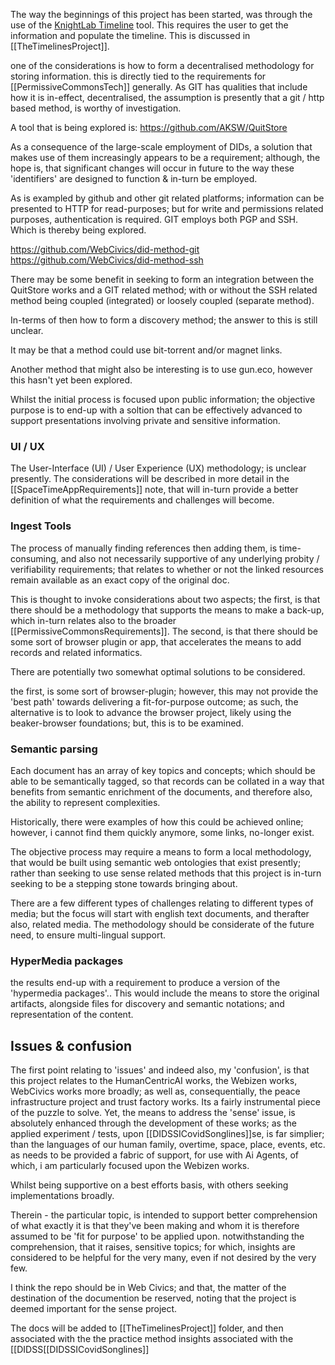 The way the beginnings of this project has been started, was through the use of the [KnightLab Timeline](https://timeline.knightlab.com/) tool.  This requires the user to get the information and populate the timeline.   This is discussed in [[TheTimelinesProject]].  

one of the considerations is how to form a decentralised methodology for storing information.  this is directly tied to the requirements for [[PermissiveCommonsTech]] generally.  As GIT has qualities that include how it is in-effect, decentralised, the assumption is presently that a git / http based method, is worthy of investigation.

A tool that is being explored is: https://github.com/AKSW/QuitStore 

As a consequence of the large-scale employment of DIDs, a solution that makes use of them increasingly appears to be a requirement; although, the hope is, that significant changes will occur in future to the way these 'identifiers' are designed to function & in-turn be employed.

As is exampled by github and other git related platforms; information can be presented to HTTP for read-purposes; but for write and permissions related purposes, authentication is required.  GIT employs both PGP and SSH.  Which is thereby being explored.

https://github.com/WebCivics/did-method-git
https://github.com/WebCivics/did-method-ssh

There may be some benefit in seeking to form an integration between the QuitStore works and a GIT related method; with or without the SSH related method being coupled (integrated) or loosely coupled (separate method).

In-terms of then how to form a discovery method; the answer to this is still unclear. 

It may be that a method could use bit-torrent and/or magnet links.

Another method that might also be interesting is to use gun.eco, however this hasn't yet been explored.

Whilst the initial process is focused upon public information; the objective purpose is to end-up with a soltion that can be effectively advanced to support presentations involving private and sensitive information. 

### UI / UX 
The User-Interface (UI) / User Experience (UX) methodology; is unclear presently.  The considerations will be described in more detail in the [[SpaceTimeAppRequirements]] note, that will in-turn provide a better definition of what the requirements and challenges will become.

### Ingest Tools
The process of manually finding references then adding them, is time-consuming, and also not necessarily supportive of any underlying probity / verifiability requirements; that relates to whether or not the linked resources remain available as an exact copy of the original doc.

This is thought to invoke considerations about two aspects; the first, is that there should be a methodology that supports the means to make a back-up, which in-turn relates also to the broader [[PermissiveCommonsRequirements]].  The second, is that there should be some sort of browser plugin or app, that accelerates the means to add records and related informatics.

There are potentially two somewhat optimal solutions to be considered.

the first, is some sort of browser-plugin; however, this may not provide the 'best path' towards delivering a fit-for-purpose outcome; as such, the alternative is to look to advance the browser project, likely using the beaker-browser foundations; but, this is to be examined.

### Semantic parsing
Each document has an array of key topics and concepts; which should be able to be semantically tagged, so that records can be collated in a way that benefits from semantic enrichment of the documents,  and therefore also, the ability to represent complexities.

Historically, there were examples of how this could be achieved online; however, i cannot find them quickly anymore, some links, no-longer exist.  

The objective process may require a means to form a local methodology, that would be built using semantic web ontologies that exist presently; rather than seeking to use sense related methods that this project is in-turn seeking to be a stepping stone towards bringing about.

There are a few different types of challenges relating to different types of media; but the focus will start with english text documents, and therafter also, related media.  The methodology should be considerate of the future need, to ensure multi-lingual support.

### HyperMedia packages
the results end-up with a requirement to produce a version of the 'hypermedia packages'.. This would include the means to store the original artifacts, alongside files for discovery and semantic notations; and representation of the content.  

## Issues & confusion
The first point relating to 'issues' and indeed also, my 'confusion', is that this project relates to the HumanCentricAI works, the Webizen works, WebCivics works more broadly; as well as, consequentially, the peace infrastructure project and trust factory works.  Its a fairly instrumental piece of the puzzle to solve.   Yet, the means to address the 'sense' issue, is absolutely  enhanced through the development of these works; as the applied experiment / tests, upon [[DIDSSICovidSonglines]]se, is far simplier; than the languages of our human family, overtime, space, place, events, etc.  as needs to be provided a fabric of support, for use with Ai Agents, of which, i am particularly focused upon the Webizen works.

Whilst being supportive on a best efforts basis, with others seeking implementations broadly.

Therein - the particular topic, is intended to support better comprehension of what exactly it is that they've been making and whom it is therefore assumed to be 'fit for purpose' to be applied upon.  notwithstanding the comprehension, that it raises, sensitive topics; for which, insights are considered to be helpful for the very many, even if not desired by the very few. 

I think the repo should be in Web Civics; and that, the matter of the destination of the documention be reserved, noting that the project is deemed important for the sense project.

The docs will be added to [[TheTimelinesProject]] folder, and then associated with the the practice method insights associated with the [[DIDSS[[DIDSSICovidSonglines]]

